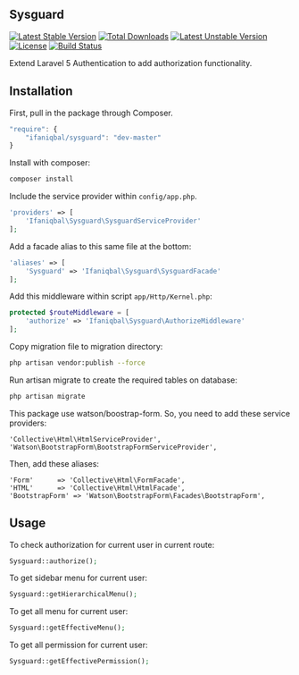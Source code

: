 ## Sysguard

[![Latest Stable Version](https://poser.pugx.org/ifaniqbal/sysguard/v/stable)](https://packagist.org/packages/ifaniqbal/sysguard) 
[![Total Downloads](https://poser.pugx.org/ifaniqbal/sysguard/downloads)](https://packagist.org/packages/ifaniqbal/sysguard)
[![Latest Unstable Version](https://poser.pugx.org/ifaniqbal/sysguard/v/unstable)](https://packagist.org/packages/ifaniqbal/sysguard) 
[![License](https://poser.pugx.org/ifaniqbal/sysguard/license)](https://packagist.org/packages/ifaniqbal/sysguard)
[![Build Status](https://travis-ci.org/ifaniqbal/sysguard.svg?branch=master)](https://travis-ci.org/ifaniqbal/sysguard)


Extend Laravel 5 Authentication to add authorization functionality.

## Installation

First, pull in the package through Composer.

```js
"require": {
    "ifaniqbal/sysguard": "dev-master"
}
```

Install with composer:

```bash
composer install
```

Include the service provider within `config/app.php`.

```php
'providers' => [
    'Ifaniqbal\Sysguard\SysguardServiceProvider'
];
```

Add a facade alias to this same file at the bottom:

```php
'aliases' => [
    'Sysguard' => 'Ifaniqbal\Sysguard\SysguardFacade'
];
```

Add this middleware within script `app/Http/Kernel.php`:

```php
protected $routeMiddleware = [
    'authorize' => 'Ifaniqbal\Sysguard\AuthorizeMiddleware'
];
```

Copy migration file to migration directory:

```bash
php artisan vendor:publish --force
```

Run artisan migrate to create the required tables on database:

```bash
php artisan migrate
```

This package use watson/boostrap-form. So, you need to add these service providers:

    'Collective\Html\HtmlServiceProvider',
    'Watson\BootstrapForm\BootstrapFormServiceProvider',

Then, add these aliases:

    'Form'      => 'Collective\Html\FormFacade',
    'HTML'      => 'Collective\Html\HtmlFacade',
    'BootstrapForm' => 'Watson\BootstrapForm\Facades\BootstrapForm',

## Usage

To check authorization for current user in current route:

```php
Sysguard::authorize();
```

To get sidebar menu for current user:

```php
Sysguard::getHierarchicalMenu();
```

To get all menu for current user:

```php
Sysguard::getEffectiveMenu();
```

To get all permission for current user:

```php
Sysguard::getEffectivePermission();
```

